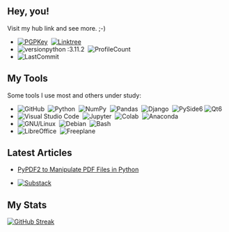 ## Hey, you!
Visit my hub link and see more. ;-)

- [![PGPKey](https://img.shields.io/badge/PGP%20Key-0A0A0A?style=flat&logo=mail.ru&logoColor=FF0000)](https://keys.openpgp.org/search?q=ecop%40disroot.org)&nbsp;
[![Linktree](https://img.shields.io/badge/Links-edsoncopque-canegreen?style=flat&logo=linktree&logoColor=FF0000)](https://linktr.ee/edsoncopque)&nbsp; <br>
- ![versionpython :3.11.2](https://img.shields.io/badge/Python%20version-3.11.2-blue)&nbsp;
![ProfileCount](https://komarev.com/ghpvc/?username=ecopque&color=yellow)&nbsp;
- ![LastCommit](https://img.shields.io/github/last-commit/ecopque/py_pyside6_qt6?logo=python&logoColor=white&label=Code+update&color=9bf12&&style=flat)&nbsp;

## My Tools
Some tools I use most and others under study:

- ![GitHub](https://img.shields.io/badge/-GitHub-05122A?style=flat&logo=github)&nbsp;
![Python](https://img.shields.io/badge/-Python-05122A?style=flat&logo=python)&nbsp;
![NumPy](https://img.shields.io/badge/numpy%20-%23013243.svg?&style=flat&logo=numpy&logoColor=white)&nbsp;
![Pandas](https://img.shields.io/badge/pandas%20-%23150458.svg?&style=flat&logo=pandas&logoColor=white)&nbsp;
![Django](https://img.shields.io/badge/-Django-05122A?style=flat&logo=django&logoColor=092E20)&nbsp;
![PySide6](https://img.shields.io/badge/-PySide6-05122A?style=flat&logo=python&logoColor=white)
![Qt6](https://img.shields.io/badge/-Qt6-05122A?style=flat&logo=qt)&nbsp; <br>
- ![Visual Studio Code](https://img.shields.io/badge/-Visual%20Studio%20Code-05122A?style=flat&logo=visual-studio-code&logoColor=007ACC)&nbsp;
![Jupyter](https://img.shields.io/badge/-Jupyter-05122A?style=flat&logo=jupyter)&nbsp;
![Colab](https://img.shields.io/badge/-Colab-05122A?style=flat&logo=googlecolab)&nbsp;
![Anaconda](https://img.shields.io/badge/-Anaconda-05122A?style=flat&logo=anaconda)&nbsp; <br>
- ![GNU/Linux](https://img.shields.io/badge/-GNU/Linux-05122A?style=flat&logo=linux)&nbsp;
![Debian](https://img.shields.io/badge/-Debian-000000?style=flat&logo=debian&logoColor=FF0000)&nbsp;
![Bash](https://img.shields.io/badge/-Bash-05122A?style=flat&logo=gnubash)&nbsp; <br>
- ![LibreOffice](https://img.shields.io/badge/LibreOffice%20-%23013243.svg?&style=flat&logo=libreoffice&logoColor=white)&nbsp;
![Freeplane](https://img.shields.io/badge/Freeplane%20-%23013243.svg?&style=flat&logo=gnu&logoColor=white)&nbsp;

## Latest Articles
- [PyPDF2 to Manipulate PDF Files in Python](https://ecop.substack.com/p/pypdf2-to-manipulate-pdf-files)

- [![Substack](https://img.shields.io/badge/-Substack-05122A?style=flat&logo=Substack)](https://ecop.substack.com/)

## My Stats
[![GitHub Streak](https://streak-stats.demolab.com/?user=ecopque&theme=prussian)](https://git.io/streak-stats)

<!--
**ecopque/ecopque** is a ✨ _special_ ✨ repository because its `README.md` (this file) appears on your GitHub profile.

Here are some ideas to get you started:

- 🔭 I’m currently working on ...
- 🌱 I’m currently learning ...
- 👯 I’m looking to collaborate on ...
- 🤔 I’m looking for help with ...
- 💬 Ask me about ...
- 📫 How to reach me: ...
- 😄 Pronouns: ...
- ⚡ Fun fact: ...
-->
